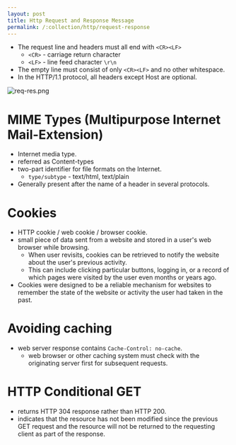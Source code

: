 ```yaml
---
layout: post
title: Http Request and Response Message
permalink: /:collection/http/request-response
---
```


- The request line and headers must all end with `<CR><LF>` 
  - `<CR>` - carriage return character
  - `<LF>` - line feed character `\r\n`
- The empty line must consist of only `<CR><LF>` and no other whitespace.
- In the HTTP/1.1 protocol, all headers except Host are optional.

![req-res.png]({{site.cdn}}/webservices/http/req-res.png)

# MIME Types (Multipurpose Internet Mail-Extension)
- Internet media type.
- referred as Content-types
- two-part identifier for file formats on the Internet.
  - `type/subtype` - text/html, text/plain
- Generally present after the name of a header in several protocols.

# Cookies
- HTTP cookie / web cookie / browser cookie.
- small piece of data sent from a website and stored in a user's web browser while browsing.
  - When user revisits, cookies can be retrieved to notify the website about the user's previous activity.
  - This can include clicking particular buttons, logging in, or a record of which pages were visited by the user even months or years ago.
- Cookies were designed to be a reliable mechanism for websites to remember the state of the website or activity the user had taken in the past.

# Avoiding caching
- web server response contains `Cache-Control: no-cache`.
  - web browser or other caching system must check with the originating server first for subsequent requests.

# HTTP Conditional GET
- returns HTTP 304 response rather than HTTP 200.
- indicates that the resource has not been modified since the previous GET request and the resource will not be returned to the requesting client as part of the response.
